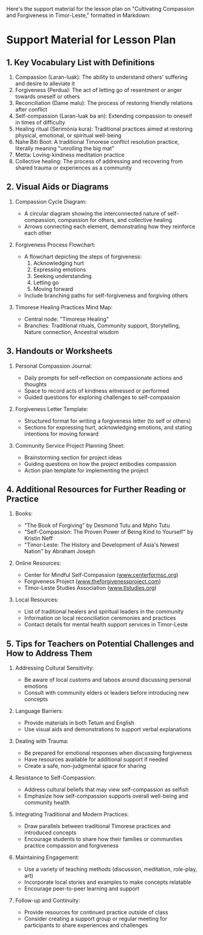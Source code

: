 Here's the support material for the lesson plan on "Cultivating Compassion and Forgiveness in Timor-Leste," formatted in Markdown:

# Support Material for Lesson Plan

## 1. Key Vocabulary List with Definitions

1. Compassion (Laran-luak): The ability to understand others' suffering and desire to alleviate it
2. Forgiveness (Perdua): The act of letting go of resentment or anger towards oneself or others
3. Reconciliation (Dame malu): The process of restoring friendly relations after conflict
4. Self-compassion (Laran-luak ba an): Extending compassion to oneself in times of difficulty
5. Healing ritual (Serimónia kura): Traditional practices aimed at restoring physical, emotional, or spiritual well-being
6. Nahe Biti Boot: A traditional Timorese conflict resolution practice, literally meaning "unrolling the big mat"
7. Metta: Loving-kindness meditation practice
8. Collective healing: The process of addressing and recovering from shared trauma or experiences as a community

## 2. Visual Aids or Diagrams

1. Compassion Cycle Diagram:
   - A circular diagram showing the interconnected nature of self-compassion, compassion for others, and collective healing
   - Arrows connecting each element, demonstrating how they reinforce each other

2. Forgiveness Process Flowchart:
   - A flowchart depicting the steps of forgiveness:
     1. Acknowledging hurt
     2. Expressing emotions
     3. Seeking understanding
     4. Letting go
     5. Moving forward
   - Include branching paths for self-forgiveness and forgiving others

3. Timorese Healing Practices Mind Map:
   - Central node: "Timorese Healing"
   - Branches: Traditional rituals, Community support, Storytelling, Nature connection, Ancestral wisdom

## 3. Handouts or Worksheets

1. Personal Compassion Journal:
   - Daily prompts for self-reflection on compassionate actions and thoughts
   - Space to record acts of kindness witnessed or performed
   - Guided questions for exploring challenges to self-compassion

2. Forgiveness Letter Template:
   - Structured format for writing a forgiveness letter (to self or others)
   - Sections for expressing hurt, acknowledging emotions, and stating intentions for moving forward

3. Community Service Project Planning Sheet:
   - Brainstorming section for project ideas
   - Guiding questions on how the project embodies compassion
   - Action plan template for implementing the project

## 4. Additional Resources for Further Reading or Practice

1. Books:
   - "The Book of Forgiving" by Desmond Tutu and Mpho Tutu
   - "Self-Compassion: The Proven Power of Being Kind to Yourself" by Kristin Neff
   - "Timor-Leste: The History and Development of Asia's Newest Nation" by Abraham Joseph

2. Online Resources:
   - Center for Mindful Self-Compassion (www.centerformsc.org)
   - Forgiveness Project (www.theforgivenessproject.com)
   - Timor-Leste Studies Association (www.tlstudies.org)

3. Local Resources:
   - List of traditional healers and spiritual leaders in the community
   - Information on local reconciliation ceremonies and practices
   - Contact details for mental health support services in Timor-Leste

## 5. Tips for Teachers on Potential Challenges and How to Address Them

1. Addressing Cultural Sensitivity:
   - Be aware of local customs and taboos around discussing personal emotions
   - Consult with community elders or leaders before introducing new concepts

2. Language Barriers:
   - Provide materials in both Tetum and English
   - Use visual aids and demonstrations to support verbal explanations

3. Dealing with Trauma:
   - Be prepared for emotional responses when discussing forgiveness
   - Have resources available for additional support if needed
   - Create a safe, non-judgmental space for sharing

4. Resistance to Self-Compassion:
   - Address cultural beliefs that may view self-compassion as selfish
   - Emphasize how self-compassion supports overall well-being and community health

5. Integrating Traditional and Modern Practices:
   - Draw parallels between traditional Timorese practices and introduced concepts
   - Encourage students to share how their families or communities practice compassion and forgiveness

6. Maintaining Engagement:
   - Use a variety of teaching methods (discussion, meditation, role-play, art)
   - Incorporate local stories and examples to make concepts relatable
   - Encourage peer-to-peer learning and support

7. Follow-up and Continuity:
   - Provide resources for continued practice outside of class
   - Consider creating a support group or regular meeting for participants to share experiences and challenges